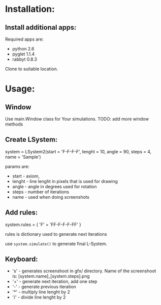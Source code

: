 ﻿Installation:
=============

Install additional apps:
-----------------------

Required apps are:

* python 2.6
* pyglet 1.1.4
* rabbyt 0.8.3

Clone to suitable location.

Usage:
======
Window
-------
Use main.Window class for Your simulations. 
TODO: add more window methods

Create LSystem:
----
system = LSystem2(start = 'F-F-F-F', lenght = 10, angle = 90, steps = 4, name =
'Sample')

params are:
* start - axiom, 
* lenght - line lenght in pixels that is used for drawing
* angle - angle in degrees used for rotation
* steps - number of iterations
* name - used when doing screenshots

Add rules:
------
system.rules = {
    'F' = 'FF-F-F-F-FF'
}

rules is dictionary used to generate next iterations

use `system.simulate()` to generate final L-System.

Keyboard:
--------
* 's' - generates screenshoot in gfx/ directory. Name of the screenshoot is:
  [system.name]_[system.steps].png
* '+' - generate next iteration, add one step 
* '-' - generate previous iteration
* '*' - multiply line lenght by 2
* '/' - divide line lenght by 2
